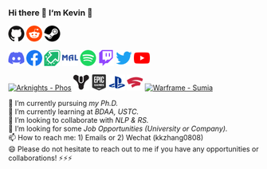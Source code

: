 ### Hi there 👋   I‘m Kevin 💬 

<p align="left">
  <a href="https://github.com/1146976048qq"><img alt="GitHub" height="32" width="32" src="assets/github.svg"></a>
  <a href="https://reddit.com"><img alt="Reddit" height="32" width="32" src="assets/reddit.svg"></a>
  <a href="https://steamcommunity.com"><img alt="Steam" height="32" width="32" src="assets/steam.svg"></a>
</p>

<p align="left">
  <a href="https://discord.gg"><img alt="Discord - Miku#0039" title="Discord - Miku#0039" height="32" width="32" src="assets/discord.svg"></a>
  <a href="https://facebook.com"><img alt="Facebook" height="32" width="32" src="assets/facebook.svg"></a>
  <a href="https://imgur.com"><img alt="Imgur" height="32" width="32" src="assets/imgur.svg"></a>
  <a href="https://myanimelist.net"><img alt="MyAnimeList" height="32" width="32" src="assets/myanimelist.svg"></a>
  <a href="https://open.spotify.com"><img alt="Spotify" height="32" width="32" src="assets/spotify.svg"></a>
  <a href="https://twitch.tv"><img alt="Twitch" height="32" width="32" src="assets/twitch.svg"></a>
  <a href="https://twitter.com"><img alt="Twitter" height="32" width="32" src="assets/twitter.svg"></a>
  <a href="https://youtube.com"><img alt="YouTube" height="32" width="32" src="assets/youtube.svg"></a>
<!--   <a href="https://venmo.com"><img alt="Venmo" height="32" width="32" src="assets/venmo.svg"></a> -->
</p>

<p align="left">
  <a href="#"><img alt="Arknights - Phos" title="Arknights - Phos#3548" height="32" width="32" src="assets/arknights.svg"></a>
  <a href="#"><img alt="Destiny 2 - Phos" title="Destiny 2 - Phos" height="32" width="32" src="assets/destiny.svg"></a>
  <a href="#"><img alt="Epic Games" title="Epic Games - PeterTheHan" height="32" width="32" src="assets/epicgames.svg"></a>
  <a href="#"><img alt="PlayStation" title="PlayStation - PeterTheHan" height="32" width="32" src="assets/playstation.svg"></a>
  <a href="https://stadia.com"><img alt="Stadia - Phos" height="32" width="32" src="assets/stadia.svg"></a>
  <a href="#"><img alt="Warframe - Sumia" title="Warframe - Sumia" height="32" width="32" src="assets/warframe.svg"></a>
</p>



<!--

**1146976048qq/1146976048qq** is a ✨ _special_ ✨ repository because its `README.md` (this file) appears on your GitHub profile.

Here are some ideas to get you started:

- 🔭 I’m currently pursuing **my Ph.D.**
- 🌱 I’m currently learning at **BDAA, USTC**
- 👯 I’m looking to collaborate with **NLP & RS**
- 🤔 I’m looking for help with some **Job Opportunity**
- 💬 Ask me about ...
- 📫 How to reach me: ...
- 😄 Pronouns: ...
- ⚡ Fun fact: ...
-->


<!-- **1146976048qq/1146976048qq** is a ✨ _special_ ✨ repository because its `README.md` (this file) appears on your GitHub profile. -->

<!-- Here are some ideas to get you started: -->

🔭 I’m currently pursuing _my Ph.D._ <br>
🌱 I’m currently learning at _BDAA, USTC._ <br>
👯 I’m looking to collaborate with _NLP & RS._ <br>
🤔 I’m looking for some _Job Opportunities (University or Company)._ <br>
📫 How to reach me: 1) Emails or 2) Wechat (kkzhang0808) <br>
😄 Please do not hesitate to reach out to me if you have any opportunities or collaborations! ⚡⚡⚡<br>
<!-- 💬 Ask me about ... <br>
📫 How to reach me: ... <br>
 Pronouns: ... <br>
⚡ Fun fact: ... <br> -->

<!-- If I can be of assistance, please do not hesitate to contact me! -->
<!-- If you require any further information, feel free to contact me -->
